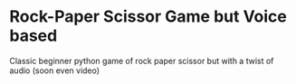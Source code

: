 # Rock-Paper Scissor Game but Voice based
 Classic beginner python game of rock paper scissor but with a twist of audio (soon even video)
